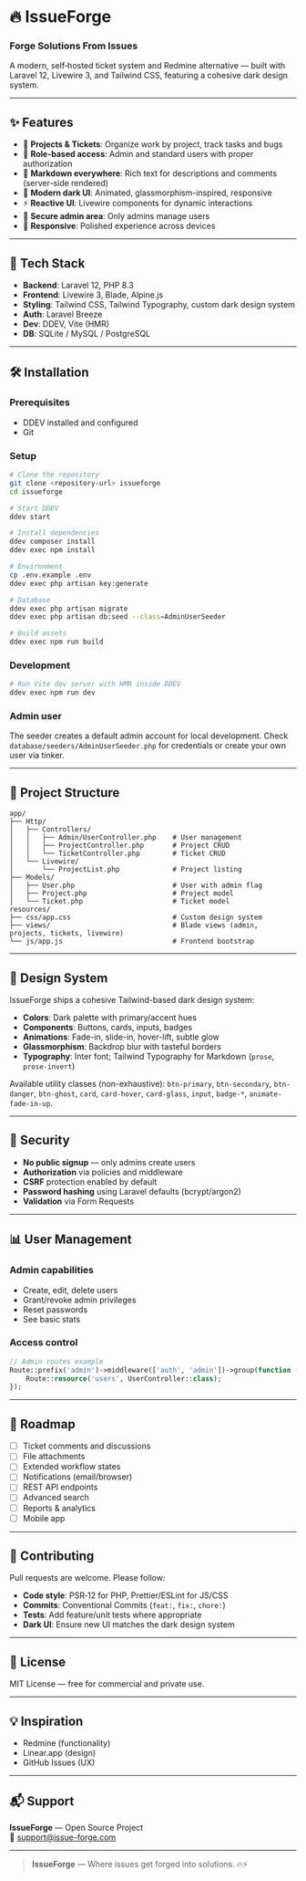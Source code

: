 # 🔥 IssueForge

### Forge Solutions From Issues

A modern, self‑hosted ticket system and Redmine alternative — built with Laravel 12, Livewire 3, and Tailwind CSS, featuring a cohesive dark design system.

---

## ✨ Features

-   🎫 **Projects & Tickets**: Organize work by project, track tasks and bugs
-   👥 **Role-based access**: Admin and standard users with proper authorization
-   💬 **Markdown everywhere**: Rich text for descriptions and comments (server-side rendered)
-   🌙 **Modern dark UI**: Animated, glassmorphism-inspired, responsive
-   ⚡ **Reactive UI**: Livewire components for dynamic interactions
-   🔐 **Secure admin area**: Only admins manage users
-   📱 **Responsive**: Polished experience across devices

---

## 🚀 Tech Stack

-   **Backend**: Laravel 12, PHP 8.3
-   **Frontend**: Livewire 3, Blade, Alpine.js
-   **Styling**: Tailwind CSS, Tailwind Typography, custom dark design system
-   **Auth**: Laravel Breeze
-   **Dev**: DDEV, Vite (HMR)
-   **DB**: SQLite / MySQL / PostgreSQL

---

## 🛠️ Installation

### Prerequisites

-   DDEV installed and configured
-   Git

### Setup

```bash
# Clone the repository
git clone <repository-url> issueforge
cd issueforge

# Start DDEV
ddev start

# Install dependencies
ddev composer install
ddev exec npm install

# Environment
cp .env.example .env
ddev exec php artisan key:generate

# Database
ddev exec php artisan migrate
ddev exec php artisan db:seed --class=AdminUserSeeder

# Build assets
ddev exec npm run build
```

### Development

```bash
# Run Vite dev server with HMR inside DDEV
ddev exec npm run dev
```

### Admin user

The seeder creates a default admin account for local development. Check `database/seeders/AdminUserSeeder.php` for credentials or create your own user via tinker.

---

## 📁 Project Structure

```
app/
├── Http/
│   ├── Controllers/
│   │   ├── Admin/UserController.php    # User management
│   │   ├── ProjectController.php       # Project CRUD
│   │   └── TicketController.php        # Ticket CRUD
│   └── Livewire/
│       └── ProjectList.php             # Project listing
├── Models/
│   ├── User.php                        # User with admin flag
│   ├── Project.php                     # Project model
│   └── Ticket.php                      # Ticket model
resources/
├── css/app.css                         # Custom design system
├── views/                              # Blade views (admin, projects, tickets, livewire)
└── js/app.js                           # Frontend bootstrap
```

---

## 🎨 Design System

IssueForge ships a cohesive Tailwind-based dark design system:

-   **Colors**: Dark palette with primary/accent hues
-   **Components**: Buttons, cards, inputs, badges
-   **Animations**: Fade-in, slide-in, hover-lift, subtle glow
-   **Glassmorphism**: Backdrop blur with tasteful borders
-   **Typography**: Inter font; Tailwind Typography for Markdown (`prose`, `prose-invert`)

Available utility classes (non-exhaustive): `btn-primary`, `btn-secondary`, `btn-danger`, `btn-ghost`, `card`, `card-hover`, `card-glass`, `input`, `badge-*`, `animate-fade-in-up`.

---

## 🔐 Security

-   **No public signup** — only admins create users
-   **Authorization** via policies and middleware
-   **CSRF** protection enabled by default
-   **Password hashing** using Laravel defaults (bcrypt/argon2)
-   **Validation** via Form Requests

---

## 📊 User Management

### Admin capabilities

-   Create, edit, delete users
-   Grant/revoke admin privileges
-   Reset passwords
-   See basic stats

### Access control

```php
// Admin routes example
Route::prefix('admin')->middleware(['auth', 'admin'])->group(function () {
    Route::resource('users', UserController::class);
});
```

---

## 🎯 Roadmap

-   [ ] Ticket comments and discussions
-   [ ] File attachments
-   [ ] Extended workflow states
-   [ ] Notifications (email/browser)
-   [ ] REST API endpoints
-   [ ] Advanced search
-   [ ] Reports & analytics
-   [ ] Mobile app

---

## 🤝 Contributing

Pull requests are welcome. Please follow:

-   **Code style**: PSR‑12 for PHP, Prettier/ESLint for JS/CSS
-   **Commits**: Conventional Commits (`feat:`, `fix:`, `chore:`)
-   **Tests**: Add feature/unit tests where appropriate
-   **Dark UI**: Ensure new UI matches the dark design system

---

## 📄 License

MIT License — free for commercial and private use.

---

## 💡 Inspiration

-   Redmine (functionality)
-   Linear.app (design)
-   GitHub Issues (UX)

---

## 📬 Support

**IssueForge** — Open Source Project  
📧 [support@issue-forge.com](mailto:support@issue-forge.com)

---

> **IssueForge** — Where issues get forged into solutions. 🔥⚡
